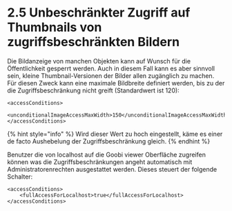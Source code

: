 # 2.5 Unbeschränkter Zugriff auf Thumbnails von zugriffsbeschränkten Bildern

Die Bildanzeige von manchen Objekten kann auf Wunsch für die Öffentlichkeit gesperrt werden. Auch in diesem Fall kann es aber sinnvoll sein, kleine Thumbnail-Versionen der Bilder allen zugänglich zu machen. Für diesen Zweck kann eine maximale Bildbreite definiert werden, bis zu der die Zugriffsbeschränkung nicht greift \(Standardwert ist 120\):

```markup
<accessConditions> 
    <unconditionalImageAccessMaxWidth>150</unconditionalImageAccessMaxWidth>
</accessConditions>
```

{% hint style="info" %}
Wird dieser Wert zu hoch eingestellt, käme es einer de facto Aushebelung der Zugriffsbeschränkung gleich. 
{% endhint %}

Benutzer die von localhost auf die Goobi viewer Oberfläche zugreifen können was die Zugriffsbeschränkungen angeht automatisch mit Administratorenrechten ausgestattet werden. Dieses steuert der folgende Schalter:

```markup
<accessConditions> 
    <fullAccessForLocalhost>true</fullAccessForLocalhost>
</accessConditions>
```




